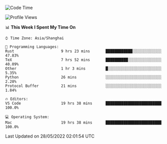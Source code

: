 <!--START_SECTION:waka-->
![Code Time](http://img.shields.io/badge/Code%20Time-1%2C358%20hrs%2048%20mins-blue)

![Profile Views](http://img.shields.io/badge/Profile%20Views-49-blue)

📊 **This Week I Spent My Time On** 

```text
⌚︎ Time Zone: Asia/Shanghai

💬 Programming Languages: 
Rust                     9 hrs 23 mins       ████████████░░░░░░░░░░░░░   47.83% 
TeX                      7 hrs 52 mins       ██████████░░░░░░░░░░░░░░░   40.09% 
Other                    1 hr 3 mins         █░░░░░░░░░░░░░░░░░░░░░░░░   5.35% 
Python                   26 mins             ░░░░░░░░░░░░░░░░░░░░░░░░░   2.28% 
Protocol Buffer          21 mins             ░░░░░░░░░░░░░░░░░░░░░░░░░   1.84%

🔥 Editors: 
VS Code                  19 hrs 38 mins      █████████████████████████   100.0%

💻 Operating System: 
Mac                      19 hrs 38 mins      █████████████████████████   100.0%

```


 Last Updated on 28/05/2022 02:01:54 UTC
<!--END_SECTION:waka-->
